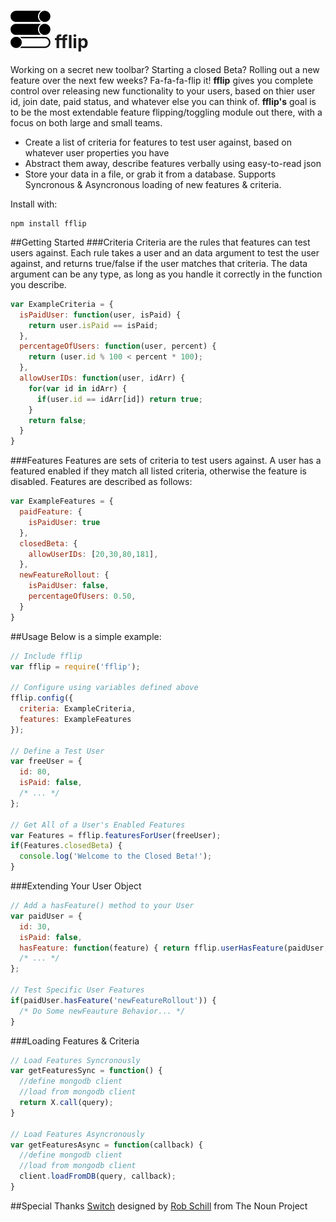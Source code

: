 ![icon](fflipIcon.png) fflip
============================

Working on a secret new toolbar? Starting a closed Beta? Rolling out a new feature over the next few weeks? Fa-fa-fa-flip it! __fflip__ gives you complete control over releasing new functionality to your users, based on thier user id, join date, paid status, and whatever else you can think of. __fflip's__ goal is to be the most extendable feature flipping/toggling module out there, with a focus on both large and small teams.

- Create a list of criteria for features to test user against, based on whatever user properties you have
- Abstract them away, describe features verbally using easy-to-read json
- Store your data in a file, or grab it from a database. Supports Syncronous & Asyncronous loading of new features & criteria.

Install with:
```
npm install fflip
```

##Getting Started
###Criteria
Criteria are the rules that features can test users against. Each rule takes a user and an data argument to test the user against, and returns true/false if the user matches that criteria. The data argument can be any type, as long as you handle it correctly in the function you describe.
```javascript
var ExampleCriteria = {    
  isPaidUser: function(user, isPaid) {
    return user.isPaid == isPaid;
  },
  percentageOfUsers: function(user, percent) {
    return (user.id % 100 < percent * 100);
  },
  allowUserIDs: function(user, idArr) {
    for(var id in idArr) {
      if(user.id == idArr[id]) return true;
    }
    return false;
  }
}
```

###Features
Features are sets of criteria to test users against. A user has a featured enabled if they match all listed criteria, otherwise the feature is disabled. Features are described as follows:
```javascript
var ExampleFeatures = {
  paidFeature: {
    isPaidUser: true
  },
  closedBeta: {
    allowUserIDs: [20,30,80,181],
  },
  newFeatureRollout: {
    isPaidUser: false,
    percentageOfUsers: 0.50,
  }
}
```

##Usage
Below is a simple example:
```javascript
// Include fflip
var fflip = require('fflip');

// Configure using variables defined above
fflip.config({
  criteria: ExampleCriteria,
  features: ExampleFeatures
});

// Define a Test User
var freeUser = {
  id: 80,
  isPaid: false,
  /* ... */
};

// Get All of a User's Enabled Features
var Features = fflip.featuresForUser(freeUser);
if(Features.closedBeta) {
  console.log('Welcome to the Closed Beta!');
}
```

###Extending Your User Object
```javascript
// Add a hasFeature() method to your User
var paidUser = {
  id: 30,
  isPaid: false,
  hasFeature: function(feature) { return fflip.userHasFeature(paidUser, feature); },
  /* ... */
};

// Test Specific User Features
if(paidUser.hasFeature('newFeatureRollout')) {
  /* Do Some newFeauture Behavior... */
}
```

###Loading Features & Criteria
```javascript
// Load Features Syncronously
var getFeaturesSync = function() {
  //define mongodb client
  //load from mongodb client
  return X.call(query);
}

// Load Features Asyncronously
var getFeaturesAsync = function(callback) {
  //define mongodb client
  //load from mongodb client
  client.loadFromDB(query, callback);
}
```

##Special Thanks
<a href="http://thenounproject.com/noun/switch/#icon-No3361" target="_blank">Switch</a> designed by <a href="http://thenounproject.com/schillidog" target="_blank">Rob Schill</a> from The Noun Project
